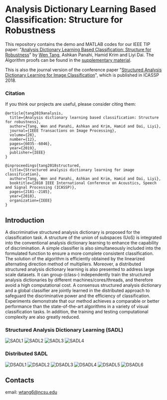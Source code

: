 # Analysis Dictionary Learning Based Classification: Structure for Robustness
This repository contains the demo and MATLAB codes for our IEEE TIP paper: "[Analysis Dictionary Learning Based Classification: Structure for Robustness](https://arxiv.org/pdf/1807.04899.pdf)" by [Wen Tang](https://research.ece.ncsu.edu/vissta/wen-tang/), Ashkan Panahi, Hamid Krim and Liyi Dai. The Algorithm proofs can be found in the [supplementary material](https://www.researchgate.net/publication/334048407_bare_conf_compsocSupppdf).

This is also the journal version of the conference paper "[Structured Analysis Dictionary Learning for Image Classification](https://arxiv.org/abs/1805.00597)", which is published in ICASSP 2018.

### Citation
If you think our projects are useful, please consider citing them:
```
@article{tang2019analysis,
  title={Analysis dictionary learning based classification: Structure for robustness},
  author={Tang, Wen and Panahi, Ashkan and Krim, Hamid and Dai, Liyi},
  journal={IEEE Transactions on Image Processing},
  volume={28},
  number={12},
  pages={6035--6046},
  year={2019},
  publisher={IEEE}
}

@inproceedings{tang2018structured,
  title={Structured analysis dictionary learning for image classification},
  author={Tang, Wen and Panahi, Ashkan and Krim, Hamid and Dai, Liyi},
  booktitle={2018 IEEE International Conference on Acoustics, Speech and Signal Processing (ICASSP)},
  pages={2181--2185},
  year={2018},
  organization={IEEE}
}
```

## Introduction
A discriminative structured analysis dictionary is proposed for the classification task. A structure of the union of subspaces (UoS) is integrated into the conventional analysis dictionary learning to enhance the capability of discrimination. A simple classifier is also simultaneously included into the formulated function to ensure a more complete consistent classification. The solution of the algorithm is efficiently obtained by the linearized alternating direction method of multipliers. Moreover, a distributed structured analysis dictionary learning is also presented to address large scale datasets. It can group-(class-) independently train the structured analysis dictionaries by different machines/cores/threads, and therefore avoid a high computational cost. A consensus structured analysis dictionary and a global classifier are jointly learned in the distributed approach to safeguard the discriminative power and the efficiency of classification. Experiments demonstrate that our method achieves a comparable or better performance than the state-of-the-art algorithms in a variety of visual classification tasks. In addition, the training and testing computational complexity are also greatly reduced.
### Structured Analysis Dictionary Learning (SADL)
<img src="https://latex.codecogs.com/svg.latex?\arg\min_{\substack{\Omega,U,Q,W,\\&space;\varepsilon_1,\varepsilon_2}}\frac{1}{2}\|U-\Omega&space;X\|_F^2+\lambda_1\|U\|_1+\frac{\rho_1}{2}\|\varepsilon_1\|^2_2+\frac{\rho_2}{2}\|\varepsilon_2\|^2_2" title="SADL1" />
<img src="https://latex.codecogs.com/svg.latex?+\frac{\delta_1}{2}\|Q\|^2_2+\frac{\delta_2}{2}\|W\|^2_2+\frac{\lambda_2}{2}\|\Omega\|^2_2" title="SADL2" />
<img src="https://latex.codecogs.com/svg.latex?+\gamma_1\|H-QU\|^2_F+\gamma_2\|L-W(QU)\|_F^2" title="SADL3" />
<img src="https://latex.codecogs.com/svg.latex?\emph{s.t.}~H=QU+\varepsilon_1,~Y=W(QU)+\varepsilon_2,~|\omega_i^T\|_2^2=1,~\forall&space;i=1,\dots,r." title="SADL4" />

### Distributed SADL
<img src="https://latex.codecogs.com/svg.latex?\arg\min_{\substack{\Omega_t,U_t,\\Q_t,W_t,\\&space;\Omega,Q,W,\\&space;\varepsilon_{1_t},\varepsilon_{2_t}}}\sum_{t=1}^N(\frac{1}{2}\|U_t-\Omega_t&space;X_t\|_F^2+\lambda_1\|U_t\|_1+\frac{\rho_{1_t}}{2}\|\varepsilon_{1_t}\|^2_2" title="DSADL1" />
<img src="https://latex.codecogs.com/svg.latex?+\frac{\rho_{2_t}}{2}\|\varepsilon_{2_t}\|^2_2+\frac{\xi_{1_t}}{2}\|\Omega-\Omega_t\|^2_2+\frac{\delta_{1_t}}{2}\|Q_t\|^2_2+\frac{\lambda_{2_t}}{2}\|\Omega_t\|^2_2" title="DSADL2" />
<img src="https://latex.codecogs.com/svg.latex?+\frac{\xi_{2_t}}{2}\|Q-Q_t\|^2_2+\frac{\delta_{2_t}}{2}\|W_t\|^2_2+\frac{\xi_{3_t}}{2}\|W-W_t\|^2_2)" title="DSADL3" />
<img src="https://latex.codecogs.com/svg.latex?+\gamma_1\|H-QU\|^2_F+\gamma_2\|L-W(QU)\|_F^2" title="DSADL4" />
<img src="https://latex.codecogs.com/svg.latex?\emph{s.t.}~H_t=Q_tU_t+\varepsilon_{1_t},~Y_t=W_t(Q_tU_t)+\varepsilon_{2_t}," title="DSADL5" />
<img src="https://latex.codecogs.com/svg.latex?\emph{&space;&space;&space;&space;}~\|\omega_{i}^T\|_2^2=1;&space;\forall&space;i=1,\dots,r,~\|\omega_{t_i}^T\|_2^2=1;~\forall&space;i=1,\dots,r,~\forall&space;t=1,\dots,N." title="DSADL6" />

## Contacts
email: wtang6@ncsu.edu
